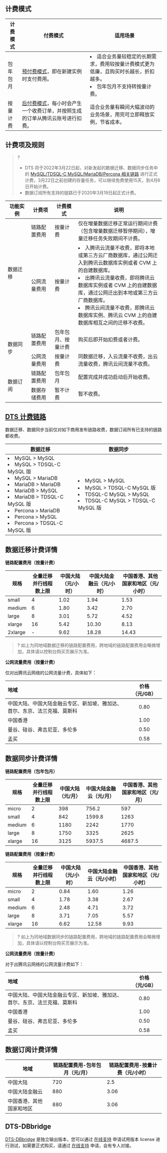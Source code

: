 ## 计费模式

| 计费模式 | 付费模式                                                     | 适用场景                                                     |
| -------- | ------------------------------------------------------------ | ------------------------------------------------------------ |
| 包年包月 | [预付费模式](https://cloud.tencent.com/document/product/555/9618)，即在新建实例时支付费用。 | <li>适合业务量较稳定的长期需求，费用较按量计费模式更为低廉，且购买时长越长，折扣越多。<li>包年包月不支持转按量计费。</li> |
| 按量计费 | [后付费模式](https://cloud.tencent.com/document/product/555/9617)，每小时会产生一个收费订单，并按照生成的订单从腾讯云账号进行扣费。 | 适合业务量有瞬间大幅波动的业务场景，用完可立即释放实例，节省成本。 |

## 计费项及规则

> ?
> - DTS 将于2022年3月22日起，对新发起的数据迁移、数据同步任务中的 [MySQL/TDSQL-C MySQL/MariaDB/Percona 相关链路](#jfll) 进行正式计费，3月22日之前创建的存量任务，可以继续免费使用15天，到4月6日开始计费。
> - 数据订阅所有支持的链路已于2020年3月19日起正式计费。

<table> 
<thead><tr><th width="15%">功能实例</th><th width="15%">计费项</th><th width="15%">计费模式</th><th width="55%">说明</th></tr></thead>
<tbody>
<tr>
<td rowspan="2">数据迁移</td><td>链路配置费用</td><td>按量计费</td><td>仅在增量数据迁移正常运行期间计费（包含增量数据迁移暂停期间），增量迁移任务失败期间不计费。</td></tr>
<tr><td>公网流量费用</td><td>按量计费</td><td><li>入腾讯云流量不收费，即将本地或第三方云厂商数据库，通过公网迁入到腾讯云数据库实例或者 CVM 上的自建数据库。</li><li>出腾讯云流量收费，即将腾讯云数据库实例或者 CVM 上的自建数据库，通过公网迁出到本地或第三方云厂商数据库。</li><li>腾讯云间流量不收费，即腾讯云数据库实例、腾讯云 CVM 上的自建数据库相互之间的迁移不收费。</li></td></tr>
<tr>
<td rowspan="2">数据同步</td><td>链路配置费用</td><td>包年包月、按量计费</td><td>购买后即开始扣费或者计费。</td></tr>
<tr><td>公网流量费用</td><td>按量计费</td><td>同数据迁移，入云流量不收费，出云流量收费，腾讯云间流量不收费。</td></tr>
<tr>
<td rowspan="3">数据订阅</td><td>链路配置费用</td><td>包年包月</td><td>配置完成并成功启动后开始收费。</td></tr>
<tr><td>数据存储费用</td><td>暂不计费</td><td>暂不收费。</td></tr>
</tbody></table>

## [DTS 计费链路](id:jfll)

数据迁移、数据同步当前仅对如下商用发布链路收费，数据订阅所有已支持的链路都收费。

| 数据迁移                                                     | 数据同步                                                     |
| ------------------------------------------------------------ | ------------------------------------------------------------ |
| <li>MySQL > MySQL<li>MySQL > TDSQL-C MySQL 版<li>MySQL > MariaDB<li>MariaDB > MariaDB<li>MariaDB > MySQL<li>MariaDB > TDSQL-C MySQL 版 <li>Percona > MariaDB<li>Percona > MySQL<li>Percona > TDSQL-C MySQL 版 | <li>MySQL > MySQL<li>MySQL > TDSQL-C MySQL 版<li>TDSQL-C MySQL > MySQL<li>TDSQL-C MySQL > TDSQL-C MySQL 版</li> |

## 数据迁移计费详情

**链路配置费用（按量计费）**

| 规格    | 全量迁移并行线程数上限 | 中国大陆（元/小时） | 中国大陆金融云（元/小时） | 中国香港、其他国家和地区（元/小时） |
| ------- | ---------------------- | ------------------- | ------------------------- | ----------------------------------- |
| small   | 4                      | 1.02                | 1.94                      | 1.53                                |
| medium  | 6                      | 1.80                | 3.42                      | 2.70                                |
| large   | 8                      | 3.01                | 5.72                      | 4.52                                |
| xlarge  | 16                     | 5.42                | 10.30                     | 8.13                                |
| 2xlarge | -                      | 9.62                | 18.28                     | 14.43                               |

>? 如上为同地域数据迁移的链路配置费用，跨地域的链路配置费用会略微增加，具体请以控制台购买页展示为准。

**公网流量费用（按量计费）**

仅对出腾讯云网络的公网流量计费，具体如下：

| 地域                                                         | 价格（元/GB） |
| :----------------------------------------------------------- | :-----------: |
| 中国大陆、中国大陆金融云专区、新加坡、雅加达、首尔、东京、法兰克福、莫斯科 |     0.80      |
| 中国香港                                                     |     1.00      |
| 曼谷、硅谷、弗吉尼亚、多伦多                                 |     0.50      |
| 孟买                                                         |     0.58      |

## 数据同步计费详情

**链路配置费用（包年包月）**

| 规格   | 全量迁移并行线程数上限 | 中国大陆（元/月） | 中国大陆金融云（元/月） | 中国香港、其他国家和地区（元/月） |
| ------ | ---------------------- | ----------------- | ----------------------- | --------------------------------- |
| micro  | 2                      | 398               | 756.2                   | 597                               |
| small  | 4                      | 842               | 1599.8                  | 1263                              |
| medium | 6                      | 1180              | 2242                    | 1770                              |
| large  | 8                      | 1750              | 3325                    | 2625                              |
| xlarge | 16                     | 3125              | 5937.5                  | 4687.5                            |

**链路配置费用（按量计费）**

| 规格   | 全量迁移并行线程数上限 | 中国大陆（元/小时） | 中国大陆金融云（元/小时） | 中国香港、其他国家和地区（元/小时） |
| ------ | ---------------------- | ------------------- | ------------------------- | ----------------------------------- |
| micro  | 2                      | 0.84                | 1.60                      | 1.26                                |
| small  | 4                      | 1.78                | 3.38                      | 2.67                                |
| medium | 6                      | 2.48                | 4.71                      | 3.72                                |
| large  | 8                      | 3.71                | 7.05                      | 5.57                                |
| xlarge | 16                     | 6.62                | 12.58                     | 9.93                                |

> ? 如上为同地域数据同步的链路配置费用，跨地域的链路配置费用会略微增加，具体请以控制台购买页展示为准。

**公网流量费用（按量计费）**

对于出腾讯云网络的公网流量计费如下：

| 地域                                                         | 价格（元/GB） |
| :----------------------------------------------------------- | :-----------: |
| 中国大陆、中国大陆金融云专区、新加坡、雅加达、首尔、东京、法兰克福、莫斯科 |     0.80      |
| 中国香港                                                     |     1.00      |
| 曼谷、硅谷、弗吉尼亚、多伦多                                 |     0.50      |
| 孟买                                                         |     0.58      |

## 数据订阅计费详情

| 地域                     | 链路配置费用-包年包月（元/月） | 链路配置费用-按量计费（元/小时） |
| ------------------------ | ------------------------------ | -------------------------------- |
| 中国大陆                 | 720                            | 2.5                              |
| 中国大陆金融云           | 880                            | 3.06                             |
| 中国香港、其他国家和地区 | 880                            | 3.06                             |

## DTS-DBbridge

[DTS-DBbridge](https://cloud.tencent.com/document/product/571/45844) 是独立输出版本，您可以通过 [在线支持](https://cloud.tencent.com/online-service?from=connect-us) 申请试用版本 license 进行测试，如需要正式购买，请通过 [在线支持](https://cloud.tencent.com/online-service?from=connect-us) 申请，会有专人对接。

